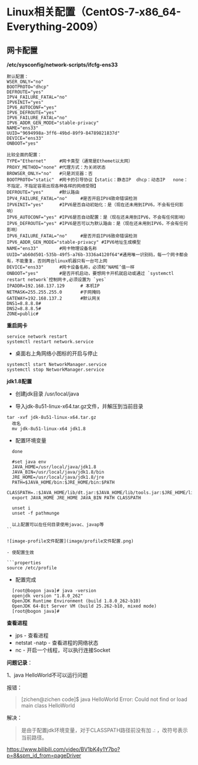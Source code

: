 # Linux相关配置（CentOS-7-x86_64-Everything-2009）

## 网卡配置

**/etc/sysconfig/network-scripts/ifcfg-ens33**

```properties
默认配置：
WSER_ONLY="no"
BOOTPROTO="dhcp"
DEFROUTE="yes"
IPV4_FAILURE_FATAL="no"
IPV6INIT="yes"
IPV6_AUTOCONF="yes"
IPV6_DEFROUTE="yes"
IPV6_FAILURE_FATAL="no"
IPV6_ADDR_GEN_MODE="stable-privacy"
NAME="ens33"
UUID="9694998a-3ff6-49bd-89f9-84789821837d"
DEVICE="ens33"
ONBOOT="yes"

比较全面的配置：
TYPE="Ethernet"		#网卡类型（通常是Ethemet以太网）
PROXY_METHOD="none"	#代理方式：为关闭状态
BROWSER_ONLY="no"	#只是浏览器：否
BOOTPROTO="static"	#网卡的引导协议【static：静态IP  dhcp：动态IP   none：不指定，不指定容易出现各种各样的网络受限】
DEFROUTE="yes"		#默认路由
IPV4_FAILURE_FATAL="no"		#是否开启IPV4致命错误检测
IPV6INIT="yes"		#IPV6是否自动初始化：是（现在还未用到IPV6，不会有任何影响）
IPV6_AUTOCONF="yes"	#IPV6是否自动配置：是（现在还未用到IPV6，不会有任何影响）
IPV6_DEFROUTE="yes"	#IPV6是否可以为默认路由：是（现在还未用到IPV6，不会有任何影响）
IPV6_FAILURE_FATAL="no"		#是否开启IPV6致命错误检测
IPV6_ADDR_GEN_MODE="stable-privacy"	#IPV6地址生成模型
NAME="ens33"		#网卡物理设备名称
UUID="ab60d501-535b-49f5-a76b-3336a4120f64"#通用唯一识别码，每一个网卡都会有，不能重复，否则两台linux机器只有一台可上网
DEVICE="ens33"		#网卡设备名称，必须和‘NAME’值一样
ONBOOT="yes"		#是否开机启动，要想网卡开机就启动或通过 `systemctl restart network`控制网卡,必须设置为 `yes`
IPADDR=192.168.137.129		# 本机IP
NETMASK=255.255.255.0		#子网掩码
GATEWAY=192.168.137.2		#默认网关
DNS1=8.8.8.8#
DNS2=8.8.8.5#
ZONE=public#
```

**重启网卡**

```text
service network restart
systemctl restart network.service
```

- 桌面右上角网络小图标的开启与停止

```text
systemctl start NetworkManager.service 
systemctl stop NetworkManager.service 
```



**jdk1.8配置**

- 创建jdk目录   /usr/local/java

- 导入jdk-8u51-linux-x64.tar.gz文件，并解压到当前目录 

```text
tar -xvf jdk-8u51-linux-x64.tar.gz
  改名
  mv jdk-8u51-linux-x64 jdk1.8
```

- 配置环境变量

```properties
  done
  
  #set java env
  JAVA_HOME=/usr/local/java/jdk1.8
  JAVA_BIN=/usr/local/java/jdk1.8/bin
  JRE_HOME=/usr/local/java/jdk1.8/jre
  PATH=$JAVA_HOME/bin:$JRE_HOME/bin:$PATH
  CLASSPATH=.:$JAVA_HOME/lib/dt.jar:$JAVA_HOME/lib/tools.jar:$JRE_HOME/lib
  export JAVA_HOME JRE_HOME JAVA_BIN PATH CLASSPATH

  unset i
  unset -f pathmunge
  
  以上配置可以在任何目录使用javac、javap等
``

![image-profile文件配置](image/profile文件配置.png)

- 使配置生效

```properties
source /etc/profile
```

- 配置完成

```text
  [root@bogon java]# java -version
  openjdk version "1.8.0_262"
  OpenJDK Runtime Environment (build 1.8.0_262-b10)
  OpenJDK 64-Bit Server VM (build 25.262-b10, mixed mode)
  [root@bogon java]# 
```

  

  

**查看进程**

- jps  -  查看进程
- netstat -natp  -  查看进程的网络状态
- nc  -  开启一个线程，可以执行连接Socket





**问题记录**：

1、java HelloWorld不可以运行问题

报错：

> [zichen@zichen code]$ java HelloWorld
> Error: Could not find or load main class HelloWorld

解决：

> 是由于配置jdk环境变量，对于CLASSPATH路径前没有加  .:  ，改符号表示当前路径。

https://www.bilibili.com/video/BV1bK4y1Y7bo?p=8&spm_id_from=pageDriver